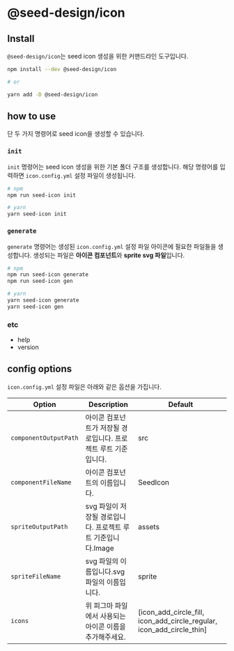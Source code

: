 # @seed-design/icon

## Install

`@seed-design/icon`는 seed icon 생성을 위한 커맨드라인 도구입니다.

```bash
npm install --dev @seed-design/icon

# or

yarn add -D @seed-design/icon
```

## how to use

단 두 가지 명령어로 seed icon을 생성할 수 있습니다.

### `init`

`init` 명령어는 seed icon 생성을 위한 기본 폴더 구조를 생성합니다.
해당 명령어를 입력하면 `icon.config.yml` 설정 파일이 생성됩니다.

```bash
# npm
npm run seed-icon init

# yarn
yarn seed-icon init
```

### `generate`

`generate` 명령어는 생성된 `icon.config.yml` 설정 파일 아이콘에 필요한 파일들을 생성합니다.
생성되는 파일은 **아이콘 컴포넌트**와 **sprite svg 파일**입니다.

```bash
# npm
npm run seed-icon generate
npm run seed-icon gen

# yarn
yarn seed-icon generate
yarn seed-icon gen
```

### etc

- help
- version

## config options

`icon.config.yml` 설정 파일은 아래와 같은 옵션을 가집니다.

| Option                | Description                                                    | Default                                                               |
| --------------------- | -------------------------------------------------------------- | --------------------------------------------------------------------- |
| `componentOutputPath` | 아이콘 컴포넌트가 저장될 경로입니다. 프로젝트 루트 기준입니다. | src                                                                   |
| `componentFileName`   | 아이콘 컴포넌트의 이름입니다.                                  | SeedIcon                                                              |
| `spriteOutputPath`    | svg 파일이 저장될 경로입니다. 프로젝트 루트 기준입니다.Image   | assets                                                                |
| `spriteFileName`      | svg 파일의 이름입니다.svg 파일의 이름입니다.                   | sprite                                                                |
| `icons`               | 위 피그마 파일에서 사용되는 아이콘 이름을 추가해주세요.        | [icon_add_circle_fill, icon_add_circle_regular, icon_add_circle_thin] |
